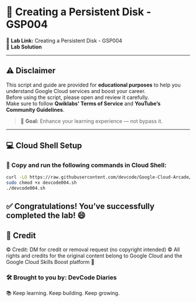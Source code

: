 # 📘 Creating a Persistent Disk - GSP004

🚀 **Lab Link:** Creating a Persistent Disk - GSP004  
🎥 **Lab Solution**

---

## ⚠️ Disclaimer

This script and guide are provided for **educational purposes** to help you understand Google Cloud services and boost your career.  
Before using the script, please open and review it carefully.  
Make sure to follow **Qwiklabs' Terms of Service** and **YouTube’s Community Guidelines**.

> 🎯 **Goal:** Enhance your learning experience — not bypass it.

---

## 💻 Cloud Shell Setup

### 🚨 Copy and run the following commands in Cloud Shell:

```bash
curl -LO https://raw.githubusercontent.com/devcode/Google-Cloud-Arcade/main/Creating%20a%20Persistent%20Disk/devcode004.sh
sudo chmod +x devcode004.sh
./devcode004.sh
```
## ✅ Congratulations! You’ve successfully completed the lab! 😄

## 📝 Credit
© Credit: DM for credit or removal request (no copyright intended)
© All rights and credits for the original content belong to Google Cloud and the Google Cloud Skills Boost platform 🙏

### 🛠️ Brought to you by: DevCode Diaries 
📚 Keep learning. Keep building. Keep growing.


